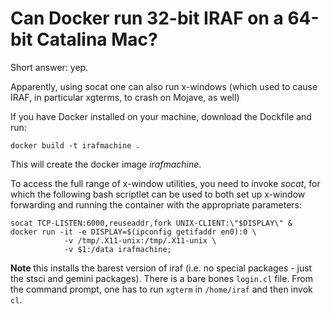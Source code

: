 # Can Docker run 32-bit IRAF on a 64-bit Catalina Mac?

Short answer: yep.

Apparently, using socat one can also run x-windows (which used to cause IRAF, in particular xgterms, to crash on Mojave, as well)

If you have Docker installed on your machine, download the Dockfile and run:

    docker build -t irafmachine .

This will create the docker image *irafmachine*.

To access the full range of x-window utilities, you need to invoke *socat*, for which the following bash scriptlet can be used to both set up x-window forwarding and running the container with the appropriate parameters:

    socat TCP-LISTEN:6000,reuseaddr,fork UNIX-CLIENT:\"$DISPLAY\" &
    docker run -it -e DISPLAY=$(ipconfig getifaddr en0):0 \
                -v /tmp/.X11-unix:/tmp/.X11-unix \
                -v $1:/data irafmachine;

**Note** this installs the barest version of iraf (i.e. no special packages - just the stsci and gemini packages). There is a bare bones `login.cl` file.  From the command prompt, one has to run `xgterm` in `/home/iraf` and then invok `cl`.
